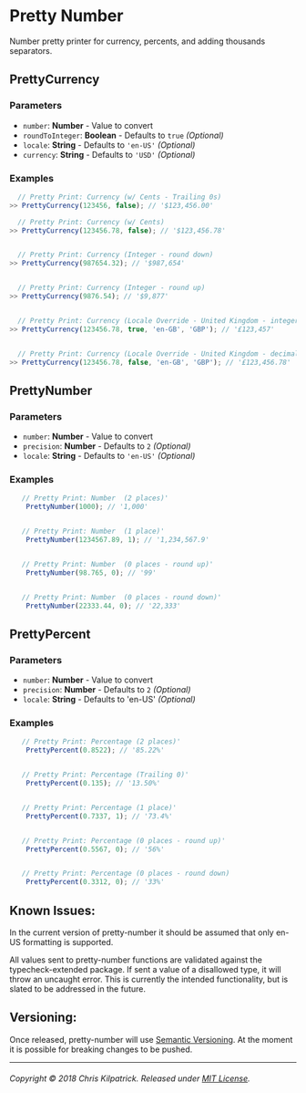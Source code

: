 # Pretty Number

Number pretty printer for currency, percents, and adding thousands separators.

## PrettyCurrency

### Parameters

- `number`: **Number** - Value to convert
- `roundToInteger`: **Boolean** - Defaults to `true` *(Optional)*
- `locale`: **String** - Defaults to `'en-US'` *(Optional)*
- `currency`: **String** - Defaults to `'USD'` *(Optional)*


### Examples

```javascript
  // Pretty Print: Currency (w/ Cents - Trailing 0s)
>> PrettyCurrency(123456, false); // '$123,456.00'

  // Pretty Print: Currency (w/ Cents)
>> PrettyCurrency(123456.78, false); // '$123,456.78'


  // Pretty Print: Currency (Integer - round down)
>> PrettyCurrency(987654.32); // '$987,654'


  // Pretty Print: Currency (Integer - round up)
>> PrettyCurrency(9876.54); // '$9,877'


  // Pretty Print: Currency (Locale Override - United Kingdom - integer)
>> PrettyCurrency(123456.78, true, 'en-GB', 'GBP'); // '£123,457'


  // Pretty Print: Currency (Locale Override - United Kingdom - decimal)
>> PrettyCurrency(123456.78, false, 'en-GB', 'GBP'); // '£123,456.78'
```


## PrettyNumber

### Parameters

- `number`: **Number** - Value to convert
- `precision`: **Number** - Defaults to `2` *(Optional)*
- `locale`: **String** - Defaults to `'en-US'` *(Optional)*


### Examples

```javascript
   // Pretty Print: Number  (2 places)'
    PrettyNumber(1000); // '1,000'


   // Pretty Print: Number  (1 place)'
    PrettyNumber(1234567.89, 1); // '1,234,567.9'


   // Pretty Print: Number  (0 places - round up)'
    PrettyNumber(98.765, 0); // '99'


   // Pretty Print: Number  (0 places - round down)'
    PrettyNumber(22333.44, 0); // '22,333'
```



## PrettyPercent

### Parameters

- `number`: **Number** - Value to convert
- `precision`: **Number** - Defaults to `2` *(Optional)*
- `locale`: **String** - Defaults to 'en-US' *(Optional)*


### Examples

```javascript
   // Pretty Print: Percentage (2 places)'
    PrettyPercent(0.8522); // '85.22%'


   // Pretty Print: Percentage (Trailing 0)'
    PrettyPercent(0.135); // '13.50%'


   // Pretty Print: Percentage (1 place)'
    PrettyPercent(0.7337, 1); // '73.4%'


   // Pretty Print: Percentage (0 places - round up)'
    PrettyPercent(0.5567, 0); // '56%'


   // Pretty Print: Percentage (0 places - round down)
    PrettyPercent(0.3312, 0); // '33%'
```


## Known Issues:

In the current version of pretty-number it should be assumed that only
en-US formatting is supported.

All values sent to pretty-number functions are validated against the typecheck-extended package. If sent a value of a disallowed type, it will throw an uncaught error. This is currently the intended functionality, but is slated to be addressed in the future.

## Versioning:

Once released, pretty-number will use [Semantic Versioning](https://semver.org). At the moment it is possible for breaking changes to be pushed.

---
###### Copyright © 2018 Chris Kilpatrick. Released under [MIT License](https://opensource.org/licenses/MIT).